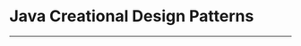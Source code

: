 
# Java Creational Design Patterns

--------------------------------------------------------------------------
